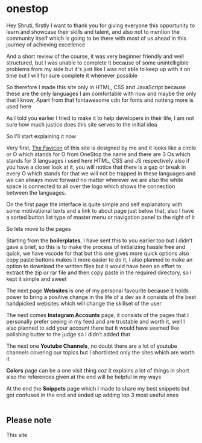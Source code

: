 # onestop
Hey Shruti, firstly I want to thank you for giving everyone this opportunity to learn and showcase their skills and talent, and also not to mention the community itself which is going to be there with most of us ahead in this journey of achieving excellence

And a short review of the course, it was very beginner friendly and well structured, but I was unable to complete it because of some unintelligible problems from my side but it's just like I was not able to keep up with it on time but I will for sure complete it whenever possible
 
 So therefore I made this site only in HTML, CSS and JavaScript because these are the only languages I am comfortable with now and maybe the only that I know, Apart from that fontawesome cdn for fonts and nothing more is used here
 
 As I told you earlier I tried to make it to help developers in their life, I am not sure how much justice does this site serves to the initial idea



So I'll start explaining it now

Very first, <a href="https://github.com/yashkolambekar/onestop/blob/main/media/logo.png">The Favicon</a> of this site is designed by me and it looks like a circle or O which stands for O from OneStop the name and there are 3 Os which stands for 3 languages i used here HTML, CSS and JS respectively also if you have a closer look at it, you will notice that there is a gap or break in every O which stands for that we will not be trapped in these languages and we can always move forward no matter wherever we are also the white space is connected to all over the logo which shows the connection between the languages.

On the first page the interface is quite simple and self explanatory with some motivational texts and a link to about page just below that, also I have a sorted button list type of master menu or navigation panel to the right of it

So lets move to the pages

Starting from the <b>boilerplates</b>, I have sent this to you earlier too but I didn’t gave a brief, so this is to make the process of initializing hassle free and quick, we have vscode for that but this one gives more quick options also copy paste buttons makes it more easier to do it, I also planned to make an option to download the written files but it would have been an effort to extract the zip or rar file and then copy paste in the required directory, so I kept it simple and sweet

The next page <b>Websites</b> is one of my personal favourite because it holds power to bring a positive change in the life of a dev as it consists of the best handpicked websites which will change the skillset of the user

The next comes <b>Instagram Accounts</b> page, it consists of the pages that I personally prefer seeing in my feed and are trustable and worth it, well I also planned to add your account there but it would have seemed like polishing butter to the judge so I didn’t added that

The next one <b>Youtube Channels</b>, no doubt there are a lot of youtube channels covering our topics but I shortlisted only the sites which are worth it 

<b>Colors</b> page can be a one visit thing coz it explains a lot of things in short also the references given at the end will be helpful in my ways

At the end the <b>Snippets</b> page which I made to share my best snippets but got confused in the end and ended up adding top 3 most useful ones
<br>
<br>

<h2>Please note</h2>
This site
